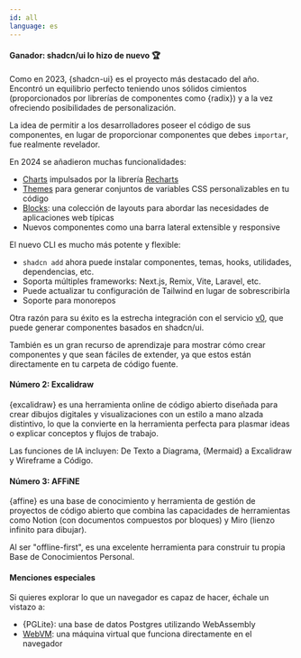 ```yaml
---
id: all
language: es
---
```


#### Ganador: shadcn/ui lo hizo de nuevo 🏆

Como en 2023, {shadcn-ui} es el proyecto más destacado del año. Encontró un equilibrio perfecto teniendo unos sólidos cimientos (proporcionados por librerías de componentes como {radix}) y a la vez ofreciendo posibilidades de personalización.

La idea de permitir a los desarrolladores poseer el código de sus componentes, en lugar de proporcionar componentes que debes `importar`, fue realmente revelador.

En 2024 se añadieron muchas funcionalidades:

- [Charts](https://ui.shadcn.com/charts) impulsados por la librería [Recharts](http://recharts.org/)
- [Themes](https://ui.shadcn.com/themes) para generar conjuntos de variables CSS personalizables en tu código
- [Blocks](https://ui.shadcn.com/blocks): una colección de layouts para abordar las necesidades de aplicaciones web típicas
- Nuevos componentes como una barra lateral extensible y responsive

El nuevo CLI es mucho más potente y flexible:

- `shadcn add` ahora puede instalar componentes, temas, hooks, utilidades, dependencias, etc.
- Soporta múltiples frameworks: Next.js, Remix, Vite, Laravel, etc.
- Puede actualizar tu configuración de Tailwind en lugar de sobrescribirla
- Soporte para monorepos

Otra razón para su éxito es la estrecha integración con el servicio [v0](https://v0.dev), que puede generar componentes basados en shadcn/ui.

También es un gran recurso de aprendizaje para mostrar cómo crear componentes y que sean fáciles de extender, ya que estos están directamente en tu carpeta de código fuente.

#### Número 2: Excalidraw

{excalidraw} es una herramienta online de código abierto diseñada para crear dibujos digitales y visualizaciones con un estilo a mano alzada distintivo, lo que la convierte en la herramienta perfecta para plasmar ideas o explicar conceptos y flujos de trabajo.

Las funciones de IA incluyen: De Texto a Diagrama, {Mermaid} a Excalidraw y Wireframe a Código.

#### Número 3: AFFiNE

{affine} es una base de conocimiento y herramienta de gestión de proyectos de código abierto que combina las capacidades de herramientas como Notion (con documentos compuestos por bloques) y Miro (lienzo infinito para dibujar).

Al ser "offline-first", es una excelente herramienta para construir tu propia Base de Conocimientos Personal.

#### Menciones especiales

Si quieres explorar lo que un navegador es capaz de hacer, échale un vistazo a:

- {PGLite}: una base de datos Postgres utilizando WebAssembly
- [WebVM](https://labs.leaningtech.com/blog/webvm-20): una máquina virtual que funciona directamente en el navegador
